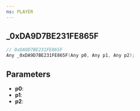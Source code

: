 ```yaml
---
ns: PLAYER
---
```

## _0xDA9D7BE231FE865F

```c
// 0xDA9D7BE231FE865F
Any _0xDA9D7BE231FE865F(Any p0, Any p1, Any p2);
```

## Parameters
* **p0**:
* **p1**:
* **p2**:
